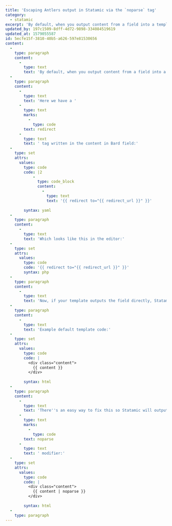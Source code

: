 ```yaml
---
title: 'Escaping Antlers output in Statamic via the `noparse` tag'
category:
  - statamic
excerpt: 'By default, when you output content from a field into a template, Antlers will attempt to run that content through the Antlers templating language.'
updated_by: 197c1509-8dff-4d72-9898-334084519619
updated_at: 1579055587
id: 5ecfe15f-3810-40b5-a626-597e81530656
content:
  -
    type: paragraph
    content:
      -
        type: text
        text: 'By default, when you output content from a field into a template, Antlers will attempt to run that content through the Antlers templating language. Let''s take a look at an example.'
  -
    type: paragraph
    content:
      -
        type: text
        text: 'Here we have a '
      -
        type: text
        marks:
          -
            type: code
        text: redirect
      -
        type: text
        text: ' tag written in the content in Bard field:'
  -
    type: set
    attrs:
      values:
        type: code
        code: |2
            -
              type: code_block
              content:
                -
                  type: text
                  text: '{{ redirect to="{{ redirect_url }}" }}'
          
        syntax: yaml
  -
    type: paragraph
    content:
      -
        type: text
        text: 'Which looks like this in the editor:'
  -
    type: set
    attrs:
      values:
        type: code
        code: '{{ redirect to="{{ redirect_url }}" }}'
        syntax: php
  -
    type: paragraph
    content:
      -
        type: text
        text: 'Now, if your template outputs the field directly, Statamic will attempt to run that code as if it was a part of the template, in other words, it will attempt to redirect the page.'
  -
    type: paragraph
    content:
      -
        type: text
        text: 'Example default template code:'
  -
    type: set
    attrs:
      values:
        type: code
        code: |
          <div class="content">
            {{ content }}
          </div>
          
        syntax: html
  -
    type: paragraph
    content:
      -
        type: text
        text: 'There''s an easy way to fix this so Statamic will output the code as plaintext instead of attempting to run it, using the '
      -
        type: text
        marks:
          -
            type: code
        text: noparse
      -
        type: text
        text: ' modifier:'
  -
    type: set
    attrs:
      values:
        type: code
        code: |
          <div class="content">
            {{ content | noparse }}
          </div>
          
        syntax: html
  -
    type: paragraph
---
```

